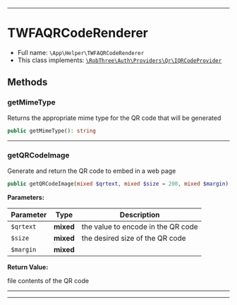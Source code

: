 ***

# TWFAQRCodeRenderer





* Full name: `\App\Helper\TWFAQRCodeRenderer`
* This class implements:
[`\RobThree\Auth\Providers\Qr\IQRCodeProvider`](../../RobThree/Auth/Providers/Qr/IQRCodeProvider.md)




## Methods


### getMimeType

Returns the appropriate mime type for the QR code
that will be generated

```php
public getMimeType(): string
```











***

### getQRCodeImage

Generate and return the QR code to embed in a web page

```php
public getQRCodeImage(mixed $qrtext, mixed $size = 200, mixed $margin): string
```








**Parameters:**

| Parameter | Type | Description |
|-----------|------|-------------|
| `$qrtext` | **mixed** | the value to encode in the QR code |
| `$size` | **mixed** | the desired size of the QR code |
| `$margin` | **mixed** |  |


**Return Value:**

file contents of the QR code



***


***

